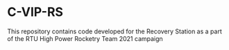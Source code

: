 # C-VIP-RS

This repository contains code developed for the Recovery Station as a part of the RTU High Power Rocketry Team 2021 campaign
